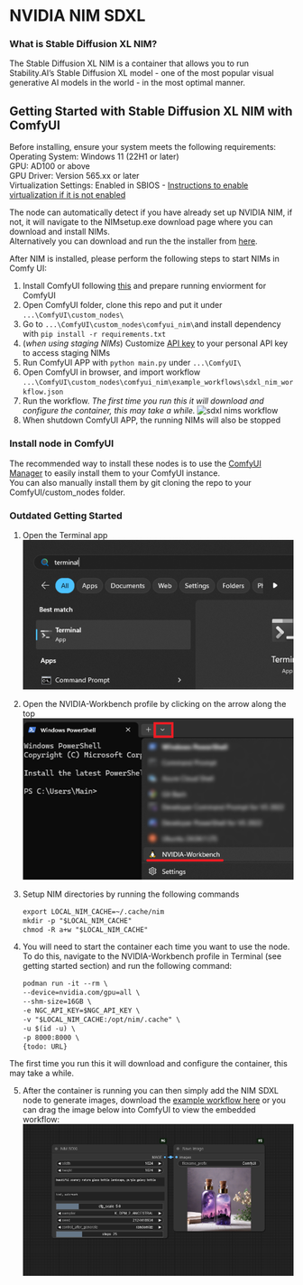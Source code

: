 # NVIDIA NIM SDXL 

### What is Stable Diffusion XL NIM?

The Stable Diffusion XL NIM is a container that allows you to run Stability.AI’s Stable Diffusion XL model - one of the most popular visual generative AI models in the world - in the most optimal manner. 

## Getting Started with Stable Diffusion XL NIM with ComfyUI

Before installing, ensure your system meets the following requirements:  
Operating System: Windows 11 (22H1 or later)  
GPU: AD100 or above  
GPU Driver: Version 565.xx or later  
Virtualization Settings: Enabled in SBIOS - [Instructions to enable virtualization if it is not enabled](https://support.microsoft.com/en-gb/windows/enable-virtualization-on-windows-c5578302-6e43-4b4b-a449-8ced115f58e1)


The node can automatically detect if you have already set up NVIDIA NIM, if not, it will navigate to the NIMsetup.exe download page where you can download and install NIMs.  
Alternatively you can download and run the the installer from [here](https://storage.googleapis.com/comfy-assets/NIMSetup.exe).

After NIM is installed, please perform the following steps to start NIMs in Comfy UI:

1. Install ComfyUI following [this](https://github.com/comfyanonymous/ComfyUI?tab=readme-ov-file#installing) and prepare running enviorment for ComfyUI
2. Open ComfyUI folder, clone this repo and put it under `...\ComfyUI\custom_nodes\`
3. Go to `...\ComfyUI\custom_nodes\comfyui_nim\`and install dependency with `pip install -r requirements.txt`
4. (*when using staging NIMs*) Customize [API key](https://gitlab-master.nvidia.com/ruixiangw/comfyui_nim/-/blob/main/nim.py?ref_type=heads#L43) to your personal API key to access staging NIMs 
5. Run ComfyUI APP with `python main.py` under `...\ComfyUI\` 
6. Open ComfyUI in browser, and import workflow `...\ComfyUI\custom_nodes\comfyui_nim\example_workflows\sdxl_nim_workflow.json`
7. Run the workflow. *The first time you run this it will download and configure the container, this may take a while.*
![sdxl nims workflow](assets/sdxl_nim_workflow.png) 
8. When shutdown ComfyUI APP, the running NIMs will also be stopped  

### Install node in ComfyUI
The recommended way to install these nodes is to use the [ComfyUI Manager](https://github.com/ltdrdata/ComfyUI-Manager) to easily install them to your ComfyUI instance.  
You can also manually install them by git cloning the repo to your ComfyUI/custom_nodes folder.


### Outdated Getting Started
1. Open the Terminal app  
![Search for Terminal in your Start Menu](assets/terminal-startmenu.png)  
2. Open the NVIDIA-Workbench profile by clicking on the arrow along the top  
![Load the NVIDIA-Workbench profile in Terminal](assets/terminal-workbench.png)
3. Setup NIM directories by running the following commands
    ```
    export LOCAL_NIM_CACHE=~/.cache/nim
    mkdir -p "$LOCAL_NIM_CACHE"
    chmod -R a+w "$LOCAL_NIM_CACHE"
    ```

4. You will need to start the container each time you want to use the node.  
To do this, navigate to the NVIDIA-Workbench profile in Terminal (see getting started section) and run the following command:
    ```
    podman run -it --rm \
    --device=nvidia.com/gpu=all \
    --shm-size=16GB \
    -e NGC_API_KEY=$NGC_API_KEY \
    -v "$LOCAL_NIM_CACHE:/opt/nim/.cache" \
    -u $(id -u) \
    -p 8000:8000 \
    {todo: URL}
    ```
 The first time you run this it will download and configure the container, this may take a while.
 
5. After the container is running you can then simply add the NIM SDXL node to generate images, download the [example workflow here](example_workflows/sdxl_nim_workflow.json) or you can drag the image below into ComfyUI to view the embedded workflow:
![Example workflow](assets/workflow.png)  

